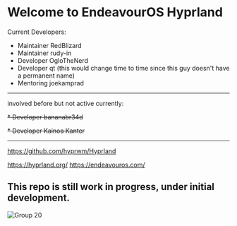 # Welcome to EndeavourOS Hyprland
Current Developers:
* Maintainer RedBlizard
* Maintainer rudy-in
* Developer OgloTheNerd
* Developer qt (this would change time to time since this guy doesn't have a permanent name)
* Mentoring joekamprad
<hr>
involved before but not active currently:

~~* Developer bananabr34d~~

~~* Developer Kainoa Kanter~~

<hr>

https://github.com/hyprwm/Hyprland

https://hyprland.org/
https://endeavouros.com/

## This repo is still work in progress, under initial development.

![Group 20](https://github.com/EndeavourOS-Community-Editions/hyprland/assets/108489214/b0e22c20-d400-4550-b305-b42e518ffb8e)
